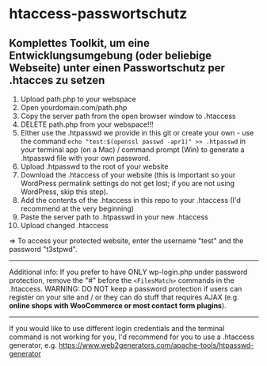 # htaccess-passwortschutz
## Komplettes Toolkit, um eine Entwicklungsumgebung (oder beliebige Webseite) unter einen Passwortschutz per .htacces zu setzen

1. Upload path.php to your webspace
2. Open yourdomain.com/path.php
3. Copy the server path from the open browser window to .htaccess
4. DELETE path.php from your webspace!!!
5. Either use the .htpasswd we provide in this git or create your own - use the command `echo "test:$(openssl passwd -apr1)" >> .htpasswd` in your terminal app (on a Mac) / command prompt (Win) to generate a .htpasswd file with your own password.
6. Upload .htpasswd to the root of your website
7. Download the .htaccess of your website (this is important so your WordPress permalink settings do not get lost; if you are not using WordPress, skip this step).
8. Add the contents of the .htaccess in this repo to your .htaccess (I'd recommend at the very beginning)
9. Paste the server path to .htpasswd in your new .htaccess
10. Upload changed .htaccess

=> To access your protected website, enter the username "test" and the password "t3stpwd".

---
Additional info:
If you prefer to have ONLY wp-login.php under password protection, remove the "#" before the ``<FilesMatch>`` commands in the .htaccess. 
WARNING: DO NOT keep a password protection if users can register on your site and / or they can do stuff that requires AJAX (e.g. **online shops with WooCommerce or most contact form plugins**).

---

If you would like to use different login credentials and the terminal command is not working for you, I'd recommend for you to use a .htaccess generator, e.g. https://www.web2generators.com/apache-tools/htpasswd-generator
